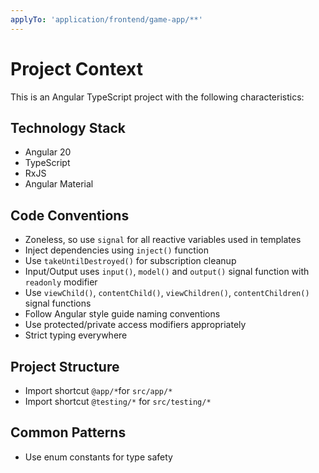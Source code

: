 ```yaml
---
applyTo: 'application/frontend/game-app/**'
---
```

# Project Context

This is an Angular TypeScript project with the following characteristics:

## Technology Stack

- Angular 20
- TypeScript
- RxJS
- Angular Material

## Code Conventions

- Zoneless, so use `signal` for all reactive variables used in templates
- Inject dependencies using `inject()` function
- Use `takeUntilDestroyed()` for subscription cleanup
- Input/Output uses `input()`, `model()` and `output()` signal function with `readonly` modifier
- Use `viewChild()`, `contentChild()`, `viewChildren()`, `contentChildren()` signal functions
- Follow Angular style guide naming conventions
- Use protected/private access modifiers appropriately
- Strict typing everywhere

## Project Structure

- Import shortcut `@app/*`for `src/app/*`
- Import shortcut `@testing/*` for `src/testing/*`

## Common Patterns

- Use enum constants for type safety
